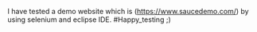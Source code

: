 I have tested a demo website which is (https://www.saucedemo.com/) by using selenium and eclipse IDE.
#Happy_testing ;)
